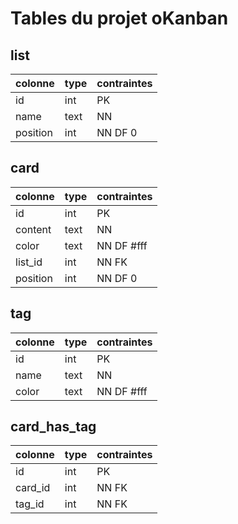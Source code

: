 # Tables du projet oKanban

## list

colonne | type | contraintes
-------|--------|-------
id | int | PK
name | text | NN
position | int | NN DF 0

## card

colonne | type | contraintes
-------|--------|-------
id | int | PK
content | text | NN
color | text | NN DF #fff
list_id | int | NN FK
position | int | NN DF 0

## tag

colonne | type | contraintes
-------|--------|-------
id | int | PK
name | text | NN
color | text | NN DF #fff

## card_has_tag

colonne | type | contraintes
-------|--------|-------
id | int | PK
card_id | int | NN FK
tag_id | int | NN FK
